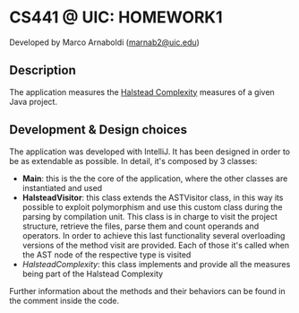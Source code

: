 CS441 @ UIC: HOMEWORK1
====================
Developed by Marco Arnaboldi (marnab2@uic.edu)

Description
--------------------
The application measures the [Halstead Complexity](https://en.wikipedia.org/wiki/Halstead_complexity_measures) measures of a given Java project.

Development & Design choices
-----------------
The application was developed with IntelliJ. It has been designed in order to be as extendable as possible.
In detail, it's composed by 3 classes:
+ **Main**: this is the the core of the application, where the other classes are instantiated and used
+ **HalsteadVisitor**: this class extends the ASTVisitor class, in this way its possible to exploit polymorphism and use this custom class during the parsing by compilation unit. This class is in charge to visit the project structure, retrieve the files, parse them and count operands and operators. In order to achieve this last functionality several overloading versions of the method visit are provided. Each of those it's called when the AST node of the respective type is visited 
+ *HalsteadComplexity*: this class implements and provide all the measures being part of the Halstead Complexity 


Further information about the methods and their behaviors can be found in the comment inside the code.